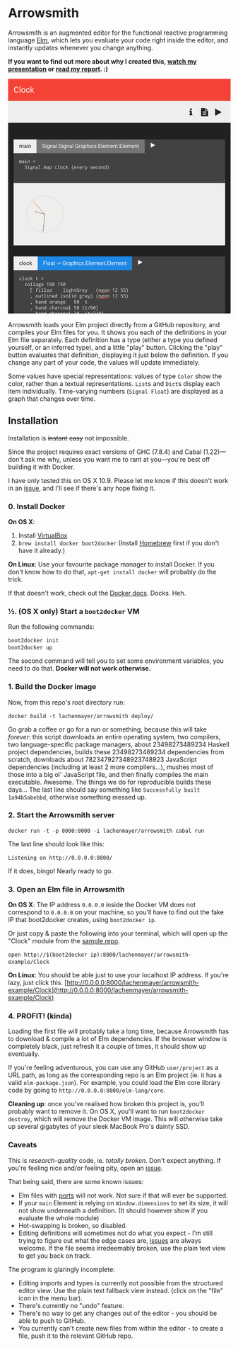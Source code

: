 # Arrowsmith

Arrowsmith is an augmented editor for the functional reactive programming language [Elm](http://www.elm-lang.org/), which lets you evaluate your code right inside the editor, and instantly updates whenever you change anything.

**If you want to find out more about why I created this, [watch my presentation](https://www.youtube.com/watch?v=csRaVagvx0M) or [read my report](https://github.com/lachenmayer/arrowsmith/blob/master/report.pdf). :)**

![Screenshot](https://raw.githubusercontent.com/lachenmayer/arrowsmith/master/screenshot.png)

Arrowsmith loads your Elm project directly from a GitHub repository, and compiles your Elm files for you. It shows you each of the definitions in your Elm file separately. Each definition has a type (either a type you defined yourself, or an inferred type), and a little "play" button. Clicking the "play" button evaluates that definition, displaying it just below the definition. If you change any part of your code, the values will update immediately.

Some values have special representations: values of type `Color` show the color, rather than a textual representations. `List`s and `Dict`s display each item individually. Time-varying numbers (`Signal Float`) are displayed as a graph that changes over time.

## Installation

Installation is ~~instant~~ ~~easy~~ not impossible.

Since the project requires exact versions of GHC (7.8.4) and Cabal (1.22)—don't ask me why, unless you want me to rant at you—you're best off building it with Docker.

I have only tested this on OS X 10.9. Please let me know if this doesn't work in an [issue](https://github.com/lachenmayer/arrowsmith/issues), and I'll see if there's any hope fixing it.

### 0. Install Docker

**On OS X**:

1. Install [VirtualBox](https://www.virtualbox.org/wiki/Downloads)
2. `brew install docker boot2docker`
(Install [Homebrew](http://brew.sh/) first if you don't have it already.)

**On Linux**: Use your favourite package manager to install Docker. If you don't know how to do that, `apt-get install docker` will probably do the trick.

If that doesn't work, check out the [Docker docs](https://docs.docker.com/installation/). Docks. Heh.

### ½. (OS X only) Start a `boot2docker` VM

Run the following commands:

    boot2docker init
    boot2docker up

The second command will tell you to set some environment variables, you need to do that. **Docker will not work otherwise.**

### 1. Build the Docker image

Now, from this repo's root directory run:

    docker build -t lachenmayer/arrowsmith deploy/

Go grab a coffee or go for a run or something, because this will take *forever*: this script downloads an entire operating system, two compilers, two language-specific package managers, about 23498273489234 Haskell project dependencies, builds these 23498273489234 dependencies from scratch, downloads about 782347927348923748923 JavaScript dependencies (including at least 2 more compilers...), mushes most of those into a big ol' JavaScript file, and then finally compiles the main executable. Awesome. The things we do for reproducible builds these days...
The last line should say something like `Successfully built 1a94b5abebbd`, otherwise something messed up.

### 2. Start the Arrowsmith server

    docker run -t -p 8000:8000 -i lachenmayer/arrowsmith cabal run

The last line should look like this:

    Listening on http://0.0.0.0:8000/

If it does, bingo! Nearly ready to go.

### 3. Open an Elm file in Arrowsmith

**On OS X**: The IP address `0.0.0.0` inside the Docker VM does not correspond to `0.0.0.0` on your machine, so you'll have to find out the fake IP that boot2docker creates, using `boot2docker ip`.

Or just copy & paste the following into your terminal, which will open up the "Clock" module from the [sample repo](https://github.com/lachenmayer/arrowsmith-example).

    open http://$(boot2docker ip):8000/lachenmayer/arrowsmith-example/Clock

**On Linux**: You should be able just to use your localhost IP address. If you're lazy, just click this. [http://0.0.0.0:8000/lachenmayer/arrowsmith-example/Clock](http://0.0.0.0:8000/lachenmayer/arrowsmith-example/Clock)

### 4. PROFIT! (kinda)

Loading the first file will probably take a long time, because Arrowsmith has to download & compile a lot of Elm dependencies. If the browser window is completely black, just refresh it a couple of times, it should show up eventually.

If you're feeling adventurous, you can use any GitHub `user/project` as a URL path, as long as the corresponding repo is an Elm project (ie. it has a valid `elm-package.json`). For example, you could load the Elm core library code by going to `http://0.0.0.0:8000/elm-lang/core`.

**Cleaning up**: once you've realised how broken this project is, you'll probably want to remove it. On OS X, you'll want to run `boot2docker destroy`, which will remove the Docker VM image. This will otherwise take up several gigabytes of your sleek MacBook Pro's dainty SSD.

### Caveats

This is *research-quality* code, ie. *totally broken*.
Don't expect anything. If you're feeling nice and/or feeling pity, open an [issue](https://github.com/lachenmayer/arrowsmith/issues).

That being said, there are some known issues:

- Elm files with [ports](http://elm-lang.org/learn/Ports.elm) will not work. Not sure if that will ever be supported.
- If your `main` Element is relying on `Window.dimensions` to set its size, it will not show underneath a definition. (It should however show if you evaluate the whole module)
- Hot-swapping is broken, so disabled.
- Editing definitions will sometimes not do what you expect - I'm still trying to figure out what the edge cases are, [issues](https://github.com/lachenmayer/arrowsmith/issues) are always welcome. If the file seems irredeemably broken, use the plain text view to get you back on track.

The program is glaringly incomplete:

- Editing imports and types is currently not possible from the structured editor view. Use the plain text fallback view instead. (click on the "file" icon in the menu bar).
- There's currently no "undo" feature.
- There's no way to get any changes out of the editor - you should be able to push to GitHub.
- You currently can't create new files from within the editor - to create a file, push it to the relevant GitHub repo.
